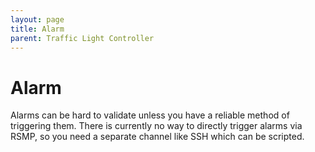 ```yaml
---
layout: page
title: Alarm
parent: Traffic Light Controller
---
```


# Alarm

Alarms can be hard to validate unless you have a reliable
method of triggering them.
There is currently no way to directly trigger alarms via RSMP,
so you need a separate channel like SSH which can be scripted.

